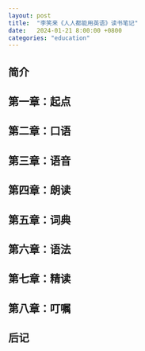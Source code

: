 ```yaml
---
layout: post
title:  "李笑来《人人都能用英语》读书笔记"
date:   2024-01-21 8:00:00 +0800
categories: "education"
---
```


## 简介


## 第一章：起点


## 第二章：口语


## 第三章：语音


## 第四章：朗读


## 第五章：词典


## 第六章：语法


## 第七章：精读


## 第八章：叮嘱


## 后记
